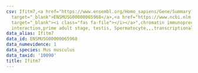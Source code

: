 ```yaml
---
csv: Ifitm7,<a href="https://www.ensembl.org/Homo_sapiens/Gene/Summary?db=core;g=ENSMUSG00000065968"
  target="_blank">ENSMUSG00000065968</a>,<a href="https://www.ncbi.nlm.nih.gov/pubmed/25450459"
  target="_blank"><i class="fas fa-file"></i></a>",chromatin immunoprecipitation assay,direct
  interaction,prime adult stage, testis, Spermatocyte,,,transcriptional regulation,
data_alias: Ifitm7
data_id: ENSMUSG00000065968
data_numevidence: 1
data_species: Mus musculus
data_taxid: '10090'
title: Ifitm7
---
```

